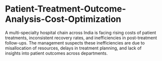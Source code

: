 # Patient-Treatment-Outcome-Analysis-Cost-Optimization
A multi-specialty hospital chain across India is facing rising costs of patient treatments,  inconsistent recovery rates, and inefficiencies in post-treatment follow-ups. The management  suspects these inefficiencies are due to misallocation of resources, delays in treatment  planning, and lack of insights into patient outcomes across departments.
